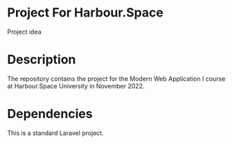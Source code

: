 
# Project For Harbour.Space

Project idea

# Description

The repository contains the project for the Modern Web Application I course at Harbour.Space University in November 2022.

# Dependencies

This is a standard Laravel project.